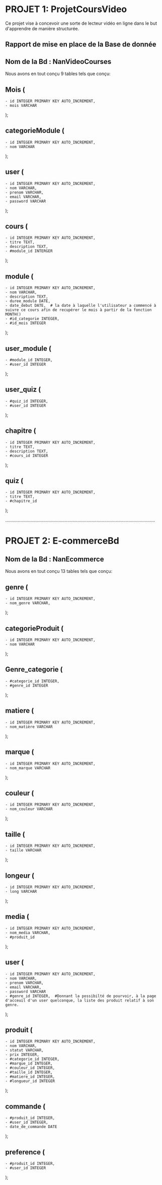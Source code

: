 # PROJET 1: ProjetCoursVideo
Ce projet vise à concevoir une sorte de lecteur vidéo en ligne dans le but d'apprendre de manière structurée.

## Rapport de mise en place de la Base de donnée

##   Nom de la Bd : NanVideoCourses
  Nous avons en tout conçu 9 tables tels que conçu:
  
##  Mois (
    - id INTEGER PRIMARY KEY AUTO_INCREMENT,
    - mois VARCHAR
  );
  
## categorieModule (
    - id INTEGER PRIMARY KEY AUTO_INCREMENT,
    - nom VARCHAR
  );
  
## user (
    - id INTEGER PRIMARY KEY AUTO_INCREMENT,
    - nom VARCHAR,
    - prenom VARCHAR,
    - email VARCHAR,
    - password VARCHAR
  );
  
## cours (
    - id INTEGER PRIMARY KEY AUTO_INCREMENT,
    - titre TEXT,
    - description TEXT,
    - #module_id INTERGER
  );
  
## module (
    - id INTEGER PRIMARY KEY AUTO_INCREMENT,
    - nom VARCHAR,
    - description TEXT,
    - duree_module DATE,
    - date_debut DATE,  # la date à laquelle l'utilisateur a commencé à suivre ce cours afin de recupérer le mois à partir de la fonction MONTH()
    - #id_categorie INTEGER,
    - #id_mois INTEGER
  );
  
## user_module (
    - #module_id INTEGER,
    - #user_id INTEGER
  );
    
## user_quiz (
    - #quiz_id INTEGER,
    - #user_id INTEGER
  );
  
## chapitre (
    - id INTEGER PRIMARY KEY AUTO_INCREMENT,
    - titre TEXT,
    - description TEXT,
    - #cours_id INTEGER
  );
  
## quiz (
    - id INTEGER PRIMARY KEY AUTO_INCREMENT,
    - titre TEXT,
    - #chapitre_id
  );
    
    
  ......................................................................................................................
  
  
# PROJET 2: E-commerceBd
  
  
##   Nom de la Bd : NanEcommerce
  Nous avons en tout conçu 13 tables tels que conçu:
  
##  genre (
    - id INTEGER PRIMARY KEY AUTO_INCREMENT,
    - nom_genre VARCHAR,
  );
  
## categorieProduit (
    - id INTEGER PRIMARY KEY AUTO_INCREMENT,
    - nom VARCHAR
  );
  
## Genre_categorie (
    - #categorie_id INTEGER,
    - #genre_id INTEGER
  );
  
## matiere (
    - id INTEGER PRIMARY KEY AUTO_INCREMENT,
    - nom_matière VARCHAR
  );
  
## marque (
    - id INTEGER PRIMARY KEY AUTO_INCREMENT,
    - nom_marque VARCHAR
  );
  
## couleur (
    - id INTEGER PRIMARY KEY AUTO_INCREMENT,
    - nom_couleur VARCHAR
  );
  
## taille (
    - id INTEGER PRIMARY KEY AUTO_INCREMENT,
    - taille VARCHAR
  );
  
## longeur (
    - id INTEGER PRIMARY KEY AUTO_INCREMENT,
    - long VARCHAR
  );
  
## media (
    - id INTEGER PRIMARY KEY AUTO_INCREMENT,
    - nom_media VARCHAR,
    - #produit_id
  );
  
## user (
    - id INTEGER PRIMARY KEY AUTO_INCREMENT,
    - nom VARCHAR,
    - prenom VARCHAR,
    - email VARCHAR,
    - password VARCHAR
    - #genre_id INTEGER,  #Donnant la possibilté de pourvoir, à la page d'acceuil d'un user quelconque, la liste des produit relatif à son genre.
  );
  
## produit (
    - id INTEGER PRIMARY KEY AUTO_INCREMENT,
    - nom VARCHAR,
    - statut VARCHAR,
    - prix INTEGER,
    - #categorie_id INTEGER,
    - #marque_id INTEGER,
    - #couleur_id INTEGER,
    - #taille_id INTEGER,
    - #matiere_id INTEGER,
    - #longueur_id INTEGER
   );
   
## commande (
    - #produit_id INTEGER,
    - #user_id INTEGER,
    - date_de_commande DATE
  );
  
## preference (
    - #produit_id INTEGER,
    - #user_id INTEGER
  );
  
  
  
  
  
